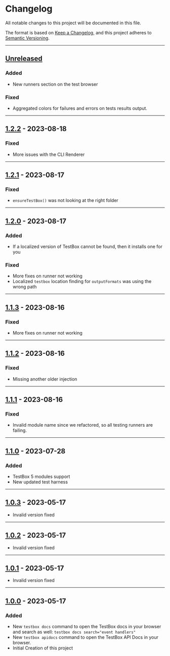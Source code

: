 # Changelog

All notable changes to this project will be documented in this file.

The format is based on [Keep a Changelog](https://keepachangelog.com/en/1.0.0/),
and this project adheres to [Semantic Versioning](https://semver.org/spec/v2.0.0.html).

* * *

## [Unreleased]

### Added

- New runners section on the test browser

### Fixed

- Aggregated colors for failures and errors on tests results output.

* * *

## [1.2.2] - 2023-08-18

### Fixed

- More issues with the CLI Renderer

* * *

## [1.2.1] - 2023-08-17

### Fixed

- `ensureTestBox()` was not looking at the right folder

* * *

## [1.2.0] - 2023-08-17

### Added

- If a localized version of TestBox cannot be found, then it installs one for you

### Fixed

- More fixes on runner not working
- Localized `testbox` location finding for `outputFormats` was using the wrong path

* * *

## [1.1.3] - 2023-08-16

### Fixed

- More fixes on runner not working

* * *

## [1.1.2] - 2023-08-16

### Fixed

- Missing another older injection

* * *

## [1.1.1] - 2023-08-16

### Fixed

- Invalid module name since we refactored, so all testing runners are failing.

* * *

## [1.1.0] - 2023-07-28

### Added

- TestBox 5 modules support
- New updated test harness

* * *

## [1.0.3] - 2023-05-17

- Invalid version fixed

* * *

## [1.0.2] - 2023-05-17

- Invalid version fixed

* * *

## [1.0.1] - 2023-05-17

- Invalid version fixed

* * *

## [1.0.0] - 2023-05-17

### Added

- New `testbox docs` command to open the TestBox docs in your browser and search as well: `testbox docs search="event handlers"`
- New `testbox apidocs` command to open the TestBox API Docs in your browser.
- Initial Creation of this project

[Unreleased]: https://github.com/Ortus-Solutions/testbox-cli/compare/v1.2.2...HEAD

[1.2.2]: https://github.com/Ortus-Solutions/testbox-cli/compare/v1.2.1...v1.2.2

[1.2.1]: https://github.com/Ortus-Solutions/testbox-cli/compare/v1.2.0...v1.2.1

[1.2.0]: https://github.com/Ortus-Solutions/testbox-cli/compare/v1.1.3...v1.2.0

[1.1.3]: https://github.com/Ortus-Solutions/testbox-cli/compare/v1.1.2...v1.1.3

[1.1.2]: https://github.com/Ortus-Solutions/testbox-cli/compare/v1.1.1...v1.1.2

[1.1.1]: https://github.com/Ortus-Solutions/testbox-cli/compare/v1.1.0...v1.1.1

[1.1.0]: https://github.com/Ortus-Solutions/testbox-cli/compare/v1.0.3...v1.1.0

[1.0.3]: https://github.com/Ortus-Solutions/testbox-cli/compare/v1.0.2...v1.0.3

[1.0.2]: https://github.com/Ortus-Solutions/testbox-cli/compare/v1.0.1...v1.0.2

[1.0.1]: https://github.com/Ortus-Solutions/testbox-cli/compare/v1.0.0...v1.0.1

[1.0.0]: https://github.com/Ortus-Solutions/testbox-cli/compare/v1.0.0...v1.0.0
